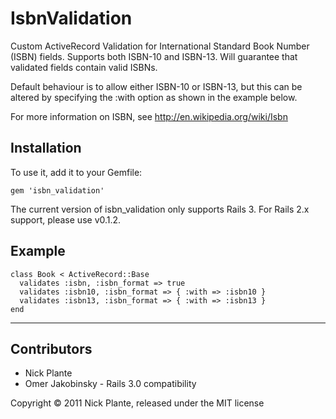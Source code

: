 # IsbnValidation

Custom ActiveRecord Validation for International Standard Book Number (ISBN)
fields. Supports both ISBN-10 and ISBN-13. Will guarantee that validated fields
contain valid ISBNs.

Default behaviour is to allow either ISBN-10 or ISBN-13, but this can be
altered by specifying the :with option as shown in the example below.

For more information on ISBN, see http://en.wikipedia.org/wiki/Isbn

## Installation

To use it, add it to your Gemfile:

    gem 'isbn_validation'

The current version of isbn_validation only supports Rails 3. For Rails 2.x
support, please use v0.1.2.

## Example

    class Book < ActiveRecord::Base
      validates :isbn, :isbn_format => true
      validates :isbn10, :isbn_format => { :with => :isbn10 }
      validates :isbn13, :isbn_format => { :with => :isbn13 }
    end

------

## Contributors

* Nick Plante
* Omer Jakobinsky - Rails 3.0 compatibility

Copyright &copy; 2011 Nick Plante, released under the MIT license
